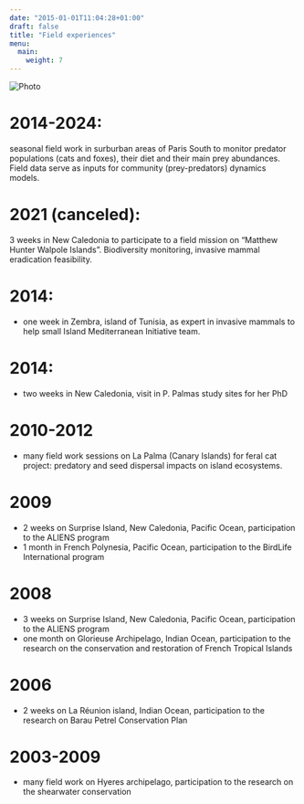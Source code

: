 ```yaml
---
date: "2015-01-01T11:04:28+01:00"
draft: false
title: "Field experiences"
menu:
  main:
    weight: 7
---
```


![Photo](/7.jpg#floatleft)

# 2014-2024:
seasonal field work in surburban areas of Paris South to monitor predator populations (cats and foxes), their diet and their main prey abundances. Field data serve as inputs for community (prey-predators) dynamics models.

# 2021 (canceled):
3 weeks in New Caledonia to participate to a field mission on “Matthew Hunter Walpole Islands”. Biodiversity monitoring, invasive mammal eradication feasibility.

# 2014:
* one week in Zembra, island of Tunisia, as expert in invasive mammals to help small Island Mediterranean Initiative team.

# 2014:
* two weeks in New Caledonia, visit in P. Palmas study sites for her PhD

# 2010-2012
* many field work sessions on La Palma (Canary Islands) for feral cat project: predatory and seed dispersal impacts on island ecosystems.

# 2009
* 2 weeks on Surprise Island, New Caledonia, Pacific Ocean, participation to the ALIENS program
* 1 month in French Polynesia, Pacific Ocean, participation to the BirdLife International program

# 2008
* 3 weeks on Surprise Island, New Caledonia, Pacific Ocean, participation to the ALIENS program
* one month on Glorieuse Archipelago, Indian Ocean, participation to the research on the conservation and restoration of French Tropical Islands

# 2006
* 2 weeks on La Réunion island, Indian Ocean, participation to the research on Barau Petrel Conservation Plan

# 2003-2009
* many field work on Hyeres archipelago, participation to the research on the shearwater conservation